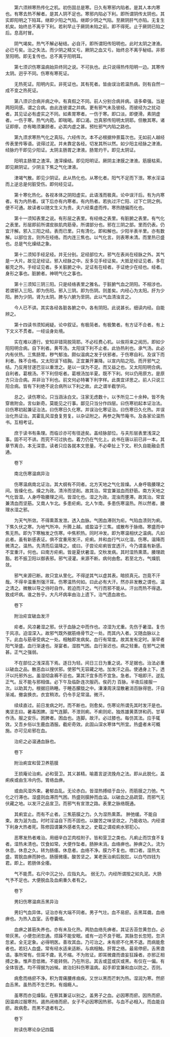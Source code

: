 <!-- { "loadSidebar": true } -->
　　第六须辨寒热传化之机。初伤固总是寒。日久有寒邪内陷者。是其人本内寒也。有寒去热不解者。是其人阴不足也。寒邪内陷必下利。即所谓阴传太阴也。其实即阳明之下陷耳。继即少阳之气陷。继即少阴之气陷。至厥阴肝气亦陷。无复生机矣。始终总不离乎下利。若利早止于厥阴未陷之前。即不得死。止于厥阴已陷之后。息高时冒。

　　阴气竭矣。热气不解必秘结。必自汗。即所谓阳传阳明也。此时太阴之津液。必已亏矣。治之失法。而少阴之精又亏。厥阴之血又亏。始终总不离乎秘结。非邪至阳明。即无复传也。总不离乎阳明耳。

　　第七须识伤寒温病始异终同之说。不可执也。此只说得热传阳明一边。其寒传太阴。迥乎不同。伤寒有寒死证。

　　无热死证。阳明内实。非死证也。其有死者。皆由误治若温热病。则有自然一成不变之热死证。

　　第八须识合病并病之中。有真假之不同。前人分别合病并病。语多牵强。当是两阳同感。谓之合病。由此连彼谓之并病。更有邪气未及彼经。而彼经为之扰动者。其见证必有虚实之不同。如素胃寒者。一伤于寒。即口淡。即便滑。素阴虚者。一伤于寒。热气内菀。即喘喝。即口渴。岂真邪传阳明太阴耶。但散其寒。诸证即瘳。亦有略须兼顾者。必其内虚之甚。预杜邪气内陷之路也。

　　第九须求寒热气化之真际。六经传次。本不必根据仲景篇次也。无如前人越经传表里传等语。说得过泥。并未靠定各经。切发其所以然。如少阳主经脉之津液。经脉灼干即见少阳证。太阴主肠胃之津液。肠胃灼干。即见太阴证。

　　阳明主肠胃之渣滓。渣滓燥结。即见阳明证。厥阴主津膜之津液。筋膜枯索。即见厥阴证。少阴主下焦之气化津液。

　　津竭气散。即见少阴证。此从热化也。从寒化者。阳气不足而下泄。寒水淫溢而上逆总是何脏受伤。即何经见证。

　　第十寒化热化。各视本体之阴阳虚实。此语浅而极真。论中误汗后。有为内寒者。有为内热者。误下后亦有内寒者。有内热者。若执过汗亡阳、过下亡阴之例。便不可通。故读者以随文生义为贵。夫六经乘虚而传。寒热随偏而化也。

　　第十一须知表里之说。有形层之表里。有经络之表里。有脏腑之表里。有气化之表里。形层即前所谓皮肤肌肉筋骨。所谓部分也。邪在三阴之部。里而仍表。仍宜汗解。邪入三阳之经。表而已里。只有清化。即和解也。少阳半表半里。亦有数解。以部位言。则外在经络。而内连三焦也。以气化言。则表寒未清。而里热已盛也。总是气化燥结之象。

　　第十二须知手经足经。并无分别。足经部位大。邪气在表尚在经脉之外。其气是一大片。故见足经证。邪入经脉之中。反多见手经证矣。大抵足经证见者。多在躯壳之外。手经证见者。多关脏腑之中。足证有在经者。手证绝少在经也。经者。身形之事也。脏腑者。神明气化之事也。

　　第十三须知三阴三阳。只是经络表里之雅名。于脏腑气血之阴阳。不相涉也。若谓邪入三阳。即为伤阳。邪入三阴。即为伤阴。则差矣。内经心为太阳。肝为少阳。肺为少阴。肾为太阴。脾与六腑为至阴。此以气血清浊言之。

　　今人已不讲。其实各经各脏各腑之中。各有阴阳。此说甚长。细读内经。自能辨之。

　　第十四读书须知阙疑。论中叙证。有极简者。有极繁者。有方证不合者。有上下文义不贯者。一经设身处境。

　　实在难以遵行。安知非错简脱简耶。不必枉费心机。以俟将来之阅历。即如少阳阳明合病。自下利者。黄芩汤。太阳误下利不止者。此协热利也。承气汤。此必内有伏热。三焦肠胃。秽气郁浊。颇似温病之发于伏邪者。于伤寒自利。及误下而利者。殊不合格。又太阳误下结胸。正宜兼开兼降。以宣内陷之阳。而开邪气之结。乃反用甘遂巴豆以重泄之。是以一误为不足。而又益之也。又太阳阳明合病。自利者。葛根汤。不下利但呕者。葛根汤加半夏。既不下利。何以仍用原方。是原方只治合病。并非治下利也。前文何必特署下利字样。此类宜详思之。前人只说三阳合病。皆有下利绝不说合病所以下利之故。此之谓半截学问。

　　总之。读伤寒论。只当涵泳白文。注家无虑数十。以予所见二十余种。皆不免穿凿附会。言似新奇。莫能见之行事。鄙见只当分作四层。曰伤寒初起本证治法。曰伤寒初起兼证治法。曰伤寒日久化寒。并误治化寒证治。曰伤寒日久化热。并误治化热证治。其霍乱风湿食复劳复。以杂证附之。再参之陶节庵书。及各家论温热书。互相考证。

　　庶于读书有条理。而临诊亦可有径途矣。盖经脉部位。与夫形层表里浅深之事。固不可不讲。而究不可过执也。着力仍在气化上。此书在唐以前已非一本。其章节离合。本无深意。读者只应各就本文思量。不必牵扯上下文。积久自能融会贯通。

　　卷下

　　南北伤寒温病异治

　　伤寒温病南北证治。其大纲有不同者。北方天地之气化皆燥。人身呼吸腠理之间。皆燥化也。燥之为政。清泠而坚削。故其治。常宜兼滋血而舒筋。南方天地之气化皆湿。人身呼吸腠理之间。皆湿化也。湿之为政。混浊而壅滞。故其治。常宜兼清血而坚筋。又南人乍北。多患疟痢。北人乍南。多患伤寒温热。所以然者。腠理水湿之邪。

　　为天气所敛。不得熏蒸发泄。透入血脉。气困血滞则为疟。气陷血溃则为痢。下焦久伏之寒。为地气所冲。升腾上越。或盈溢于三焦。或散布于脉络。寒盛而中焦无热。即为下寒触发之伤寒。中焦积热。同时冲发。即为寒温相伏之温病。凡如此者。虽有新感表证。俱不宜重用发汗。疟痢。并和血行气以化湿。伤寒。温降而微清之。温热。先清而后温降之。或曰。子尝论疟痢皆宜透汗。今乃谓虽有新感。不宜重汗。何也。曰南方疟痢。皆是夏伏暑湿。交秋发病。其时湿热熏蒸。腠理疏豁。若不振卫阳以御表邪。邪气浸灌。来源不断。病何由愈。若至北方。气燥肌敛。

　　邪气来源已断。故只宜从里化。不得逆其气以虚其表。暗损真元。岂竟不汗哉。不得辛温重剂强汗耳。伤寒温热何如。曰此必有大汗。然亦非发散之谓也。温之清之。微散以导之待时自作。若迫而汗之。气行而邪不能从。汗出而热不得退。致成坏病。谁之咎乎。大凡坏病率由治上遗下。治气遗血故也。

　　卷下

　　附治疟宜破血发汗

　　疟者。风凉暑湿之邪。伏于血脉之中而作也。凉湿为尤重。先伤于暑湿。复伤于风凉。迫湿深入。故邪气既外据筋络骨节之一处。而其内入者。又随血脉以上下。此血与筋骨受病之一处。相触即发病矣。血行有常度。故其发有定时。渐早者阳气渐盛。血行渐速也。渐宴者。湿胜气困。血行渐迟也。病之轻重。在邪气之微甚。正气之强弱。

　　不在部位之浅深高下焉。逐日为轻。间日三日为重之说。不足据也。治法必重以破血之品。散恶血以搜伏邪。使邪气无容藏之地。加发汗之品。使通身上下。透汗以托邪外出。虽湿彻衾褥不忌也。第其汗宜多而不宜急。急者。下咽即汗。逆乱正气。反不能与邪相值。必下午及临卧连次服药。俟药力 百脉。半夜后接服一次。以助其力。根据旧熟睡。于睡态朦胧之中。溱溱周浃湿散暑消百脉得鬯。汗自渐减。撤衾换衣。衣宜稍浓。仍令手足常温。微汗。

　　续续直过。前日发病之时。而不断也。则愈矣。伤寒论所谓先其时发汗是也。夷坚志曰。暑毒困脾。湿气连脚。不泄则痢。不痢则疟。独炼雄黄蒸饼和药。甘草作汤。服之安乐。困脾者。困血也。连脚。故汗。必过膝也。每仿其法。应手辄效。又吾乡俗以生鹿血酒服。截疟奇效。此固山深水寒体气所宜。热盛者未可概施。亦可见疟邪在血。

　　治疟之必温通血脉也。

　　卷下

　　附治痢宜和营卫养筋膜

　　王损庵论治痢。必和营卫。其义甚精。喻嘉言逆流挽舟之法。即从此脱化。盖痢疾或由生冷内伤。胃络血痹。

　　或由风湿外束。暑郁血乱。无论赤白。皆湿热搏结于血分。而筋膜之力弛。气化之行滞也。湿盛则血滞而气困。热盛则膜肿而血溢。以破血之品疏营。而邪气无伏藏之地。以发汗之品宣卫。而邪气有宣泄之路。表里之脉络既通。

　　其痢宜止。而有不止者。三焦筋膜之力。久为湿热熏蒸。 肿弛缓。不能自束。故为涎为血。时时淫溢自下而不固也。以酸苦之味坚敛之。乃能收功。内经谓下利身大热者死。陈修园谓兼外感者先发之。史载之谓疫痢水邪犯心。

　　恶寒发热者难治。用细辛白芷肉桂附子。皆和营卫之类也。凡痢止而饮食不复者。湿热未清也。饮食如常。大便作坠者。肠肿未消。血络痹也。肿痹之久。流为休息。休息之久。转为肠痿。休息者。血络不净。膜力不复也。噤口者。湿热太盛。胃脘血痹而肿也。肠膜微痿。酸苦坚之。某老医治痢后脱肛。以白芍四钱为君。即上。若肠体全痿。

　　气不能贯。右尺中沉之分。应指丸丸。 弱无力。内经所谓按之如丸泥。大肠气予不足也。大便脱血及血痢重久者有之。

　　卷下

　　男妇伤寒温病舌黑异治

　　男妇气血异体。证治亦有大端不同者。男子气壮。血不易瘀。舌黑耳聋。血络痹也。为热入血室。舌卷囊缩。

　　血痹之甚筋失养也。亦有未及化热。两肋血络先痹者。其证舌苔忽黄忽白。必带灰黑。小便忽闭忽通。烦躁不能安眠。或有一边不良于眠。其脉忽长忽短。忽洪忽紧。全无定象。必得明医。善攻其血。乃可治之。未有瘀不化黑不退。而病能愈者也。若妇人血盛。常有经水适来适断。与病相触。肝胃之络。最易停瘀。舌黑谵语。事所常有。但耳不聋。乳不缩。不为败证。即耳微聋而谵妄狂躁者。亦邪正相搏之象。惟声息低微。不能转侧。乃在所忌。其舌或蓝或灰或黑。有仅在一偏。有全体皆透。均不得据为凶候。故治妇科伤寒温病。起手即宜兼和血以防之。否则。

　　病愈而络瘀不净。积为胃痛腰疼痼疾。又世以黑而芒刺为热。湿润为寒。然瘀血舌黑。虽热而不生芒刺。有烟瘾人。

　　虽寒而亦见燥裂。在察其兼证以别之。盖男子之血。必因寒而瘀。因热而瘀。因温病过服寒剂。遏热闭络而瘀。女子不必因寒因热邪。与血不必相入。而血能自瘀。故病愈。而黑不退者有之。

　　卷下

　　附读伤寒论杂记四篇

